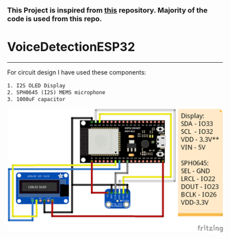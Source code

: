 ### This Project is inspired from [this](https://github.com/atomic14/voice-controlled-robot) repository. Majority of the code is used from this repo.
# VoiceDetectionESP32
***
For circuit design I have used these components:

    1. I2S OLED Display
    2. SPH0645 (I2S) MEMS microphone
    3. 1000uF capacitor

![Circuit Diagram](Circuit/ESP32_Speech_Command_bb.png)